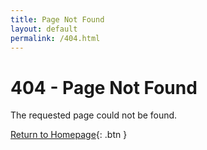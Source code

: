 ```yaml
---
title: Page Not Found
layout: default
permalink: /404.html
---
```


# 404 - Page Not Found

The requested page could not be found.

[Return to Homepage](/){: .btn }
